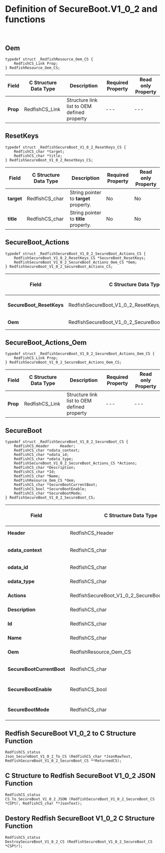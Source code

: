 # Definition of SecureBoot.V1_0_2 and functions<br><br>

## Oem
    typedef struct _RedfishResource_Oem_CS {
        RedfishCS_Link Prop;
    } RedfishResource_Oem_CS;

|Field |C Structure Data Type|Description |Required Property|Read only Property
| ---  | --- | --- | --- | ---
|**Prop**|RedfishCS_Link| Structure link list to OEM defined property| ---| ---


## ResetKeys
    typedef struct _RedfishSecureBoot_V1_0_2_ResetKeys_CS {
        RedfishCS_char *target;
        RedfishCS_char *title;
    } RedfishSecureBoot_V1_0_2_ResetKeys_CS;

|Field |C Structure Data Type|Description |Required Property|Read only Property
| ---  | --- | --- | --- | ---
|**target**|RedfishCS_char| String pointer to **target** property.| No| No
|**title**|RedfishCS_char| String pointer to **title** property.| No| No


## SecureBoot_Actions
    typedef struct _RedfishSecureBoot_V1_0_2_SecureBoot_Actions_CS {
        RedfishSecureBoot_V1_0_2_ResetKeys_CS *SecureBoot_ResetKeys;
        RedfishSecureBoot_V1_0_2_SecureBoot_Actions_Oem_CS *Oem;
    } RedfishSecureBoot_V1_0_2_SecureBoot_Actions_CS;

|Field |C Structure Data Type|Description |Required Property|Read only Property
| ---  | --- | --- | --- | ---
|**SecureBoot_ResetKeys**|RedfishSecureBoot_V1_0_2_ResetKeys_CS| Structure points to **#SecureBoot.ResetKeys** property.| No| No
|**Oem**|RedfishSecureBoot_V1_0_2_SecureBoot_Actions_Oem_CS| Structure points to **Oem** property.| No| No


## SecureBoot_Actions_Oem
    typedef struct _RedfishSecureBoot_V1_0_2_SecureBoot_Actions_Oem_CS {
        RedfishCS_Link Prop;
    } RedfishSecureBoot_V1_0_2_SecureBoot_Actions_Oem_CS;

|Field |C Structure Data Type|Description |Required Property|Read only Property
| ---  | --- | --- | --- | ---
|**Prop**|RedfishCS_Link| Structure link list to OEM defined property| ---| ---


## SecureBoot
    typedef struct _RedfishSecureBoot_V1_0_2_SecureBoot_CS {
        RedfishCS_Header     Header;
        RedfishCS_char *odata_context;
        RedfishCS_char *odata_id;
        RedfishCS_char *odata_type;
        RedfishSecureBoot_V1_0_2_SecureBoot_Actions_CS *Actions;
        RedfishCS_char *Description;
        RedfishCS_char *Id;
        RedfishCS_char *Name;
        RedfishResource_Oem_CS *Oem;
        RedfishCS_char *SecureBootCurrentBoot;
        RedfishCS_bool *SecureBootEnable;
        RedfishCS_char *SecureBootMode;
    } RedfishSecureBoot_V1_0_2_SecureBoot_CS;

|Field |C Structure Data Type|Description |Required Property|Read only Property
| ---  | --- | --- | --- | ---
|**Header**|RedfishCS_Header|Redfish C structure header|---|---
|**odata_context**|RedfishCS_char| String pointer to **@odata.context** property.| No| No
|**odata_id**|RedfishCS_char| String pointer to **@odata.id** property.| No| No
|**odata_type**|RedfishCS_char| String pointer to **@odata.type** property.| No| No
|**Actions**|RedfishSecureBoot_V1_0_2_SecureBoot_Actions_CS| Structure points to **Actions** property.| No| No
|**Description**|RedfishCS_char| String pointer to **Description** property.| No| Yes
|**Id**|RedfishCS_char| String pointer to **Id** property.| Yes| Yes
|**Name**|RedfishCS_char| String pointer to **Name** property.| Yes| Yes
|**Oem**|RedfishResource_Oem_CS| Structure points to **Oem** property.| No| No
|**SecureBootCurrentBoot**|RedfishCS_char| String pointer to **SecureBootCurrentBoot** property.| No| Yes
|**SecureBootEnable**|RedfishCS_bool| Boolean pointer to **SecureBootEnable** property.| No| No
|**SecureBootMode**|RedfishCS_char| String pointer to **SecureBootMode** property.| No| Yes
## Redfish SecureBoot V1_0_2 to C Structure Function
    RedfishCS_status
    Json_SecureBoot_V1_0_2_To_CS (RedfishCS_char *JsonRawText, RedfishSecureBoot_V1_0_2_SecureBoot_CS **ReturnedCS);

## C Structure to Redfish SecureBoot V1_0_2 JSON Function
    RedfishCS_status
    CS_To_SecureBoot_V1_0_2_JSON (RedfishSecureBoot_V1_0_2_SecureBoot_CS *CSPtr, RedfishCS_char **JsonText);

## Destory Redfish SecureBoot V1_0_2 C Structure Function
    RedfishCS_status
    DestroySecureBoot_V1_0_2_CS (RedfishSecureBoot_V1_0_2_SecureBoot_CS *CSPtr);


